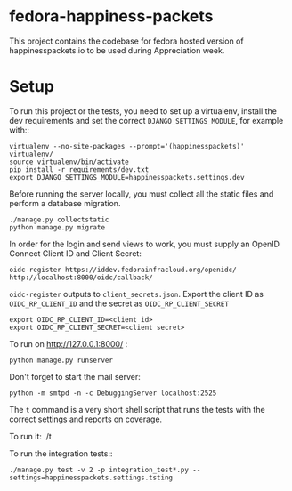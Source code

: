 # fedora-happiness-packets

This project contains the codebase for fedora hosted version of happinesspackets.io to be used during Appreciation week.

# Setup

To run this project or the tests, you need to set up a virtualenv, install the dev requirements and set
the correct ``DJANGO_SETTINGS_MODULE``, for example with::

    virtualenv --no-site-packages --prompt='(happinesspackets)' virtualenv/
    source virtualenv/bin/activate
    pip install -r requirements/dev.txt
    export DJANGO_SETTINGS_MODULE=happinesspackets.settings.dev

Before running the server locally, you must collect all the static files and perform a database migration.

    ./manage.py collectstatic
    python manage.py migrate

In order for the login and send views to work, you must supply an OpenID Connect Client ID and Client Secret:

    oidc-register https://iddev.fedorainfracloud.org/openidc/ http://localhost:8000/oidc/callback/ 

``oidc-register`` outputs to ``client_secrets.json``. Export the client ID as ``OIDC_RP_CLIENT_ID`` and the secret as ``OIDC_RP_CLIENT_SECRET``
    
    export OIDC_RP_CLIENT_ID=<client id>
    export OIDC_RP_CLIENT_SECRET=<client secret>

To run on http://127.0.0.1:8000/ :

    python manage.py runserver

Don't forget to start the mail server:

    python -m smtpd -n -c DebuggingServer localhost:2525

The ``t`` command is a very short shell script that runs the tests with the correct settings and reports on coverage.

To run it:
    ./t

To run the integration tests::

    ./manage.py test -v 2 -p integration_test*.py --settings=happinesspackets.settings.tsting
